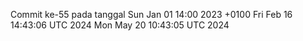 Commit ke-55 pada tanggal Sun Jan 01 14:00 2023 +0100
Fri Feb 16 14:43:06 UTC 2024
Mon May 20 10:43:05 UTC 2024
